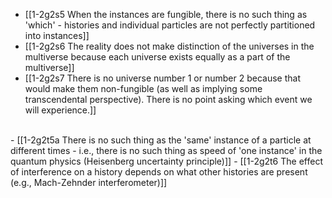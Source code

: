 - [[1-2g2s5 When the instances are fungible, there is no such thing as 'which' - histories and individual particles are not perfectly partitioned into instances]]
- [[1-2g2s6 The reality does not make distinction of the universes in the multiverse because each universe exists equally as a part of the multiverse]]
- [[1-2g2s7 There is no universe number 1 or number 2 because that would make them non-fungible (as well as implying some transcendental perspective). There is no point asking which event we will experience.]]
<br>
- [[1-2g2t5a There is no such thing as the 'same' instance of a particle at different times - i.e., there is no such thing as speed of 'one instance' in the quantum physics (Heisenberg uncertainty principle)]]
- [[1-2g2t6 The effect of interference on a history depends on what other histories are present (e.g., Mach-Zehnder interferometer)]]
